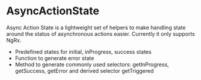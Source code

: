 # AsyncActionState

Async Action State is a lightweight set of helpers to make handling state around the status of asynchronous actions easier. Currently it only supports NgRx.

- Predefined states for initial, inProgress, success states
- Function to generate error state
- Method to generate commonly used selectors: getInProgress, getSuccess, getError and derived selector getTriggered

